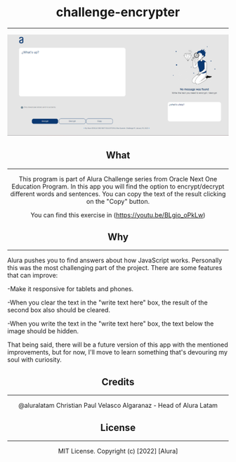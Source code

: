 <div align="center">

# challenge-encrypter
 
 ---

![challenge-encrypter](/assets/_images/encrypter.png)

## What

 ---   
This program is part of Alura Challenge series from Oracle Next One Education Program. In this app you will find the option to encrypt/decrypt different words and sentences. You can copy the text of the result clicking on the "Copy" button.

You can find this exercise in (https://youtu.be/BLgio_oPkLw)

## Why

---
<div align="left">
 
Alura pushes you to find answers about how JavaScript works. Personally this was the most challenging part of the project. There are some features that can improve:



  -Make it responsive for tablets and phones.
  
  -When you clear the text in the "write text here" box, the result of the second box also should be cleared.
  
  -When you write the text in the "write text here" box, the text below the image should be hidden.
  

 That being said, there will be a future version of this app with the mentioned improvements, but for now, I'll move to learn something that's devouring my soul with curiosity.

<div align="center">

## Credits

---

@aluralatam Christian Paul Velasco Algaranaz - Head of Alura Latam


## License

---

MIT License. Copyright (c) [2022] [Alura]

